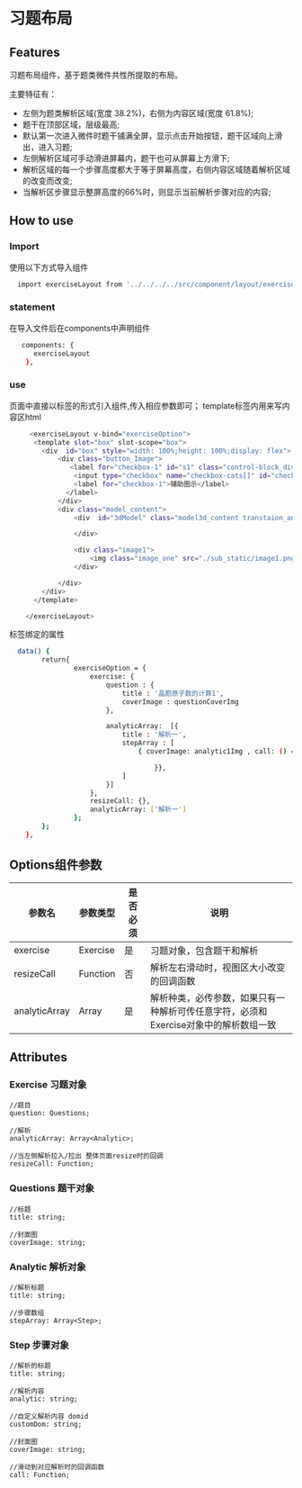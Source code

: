 # 习题布局

## Features

习题布局组件，基于题类微件共性所提取的布局。

主要特征有：

- 左侧为题类解析区域(宽度 38.2%)，右侧为内容区域(宽度 61.8%);
- 题干在顶部区域，层级最高;
- 默认第一次进入微件时题干铺满全屏，显示点击开始按钮，题干区域向上滑出，进入习题;
- 左侧解析区域可手动滑进屏幕内，题干也可从屏幕上方滑下;
- 解析区域的每一个步骤高度都大于等于屏幕高度，右侧内容区域随着解析区域的改变而改变;
- 当解析区步骤显示整屏高度的66%时，则显示当前解析步骤对应的内容;

## How to use

### Import

使用以下方式导入组件

```sh
  import exerciseLayout from '../../../../src/component/layout/exercise_layout.vue';
```

### statement

在导入文件后在components中声明组件

```sh
   components: {
      exerciseLayout
    },
```

### use

页面中直接以标签的形式引入组件,传入相应参数即可；
template标签内用来写内容区html

```sh
     <exerciseLayout v-bind="exerciseOption">
      <template slot="box" slot-scope="box">
        <div  id="box" style="width: 100%;height: 100%;display: flex">
            <div class="button_Image">
               <label for="checkbox-1" id="s1" class="control-block_div_border switch enableAnim" style="margin-top:10px;width: 200px;color:#000000">
                <input type="checkbox" name="checkbox-cats[]" id="checkbox-1" value="1" v-model="showImage" >
                <label for="checkbox-1">辅助图示</label>
              </label>
            </div>
            <div class="model_content">
                <div  id="3dModel" class="model3d_content transtaion_animation2" style="">

                </div>

                <div class="image1">
                    <img class="image_one" src="./sub_static/image1.png" style="" v-show="showImage"/>
                </div>

            </div>
        </div>
      </template>

    </exerciseLayout>
```

标签绑定的属性

```sh
  data() {
        return{
                exerciseOption = {
                    exercise: {
                        question : {
                            title : '晶胞原子数的计算1',
                            coverImage : questionCoverImg
                        },

                        analyticArray:  [{
                            title : '解析一',
                            stepArray : [
                                { coverImage: analytic1Img , call: () => {

                                    }},
                            ]
                        }]
                    },
                    resizeCall: {},
                    analyticArray: ['解析一']
                };
        };
    },

```

## Options组件参数

|    参数名     | 参数类型   | 是否必须|说明|
| ----------   | ---       |---|--------|
| exercise     |  Exercise | 是|习题对象，包含题干和解析|
| resizeCall   |  Function | 否|解析左右滑动时，视图区大小改变的回调函数|
| analyticArray|  Array    | 是|解析种类，必传参数，如果只有一种解析可传任意字符，必须和Exercise对象中的解析数组一致|

## Attributes

### Exercise 习题对象

    //题目
    question: Questions;

    //解析
    analyticArray: Array<Analytic>;

    //当左侧解析拉入/拉出 整体页面resize时的回调
    resizeCall: Function;

### Questions  题干对象

    //标题
    title: string;

    //封面图
    coverImage: string;

### Analytic 解析对象
 
    //解析标题
    title: string;

    //步骤数组
    stepArray: Array<Step>;

### Step 步骤对象

    //解析的标题
    title: string;

    //解析内容
    analytic: string;

    //自定义解析内容 domid
    customDom: string;

    //封面图
    coverImage: string;

    //滑动到对应解析时的回调函数
    call: Function;